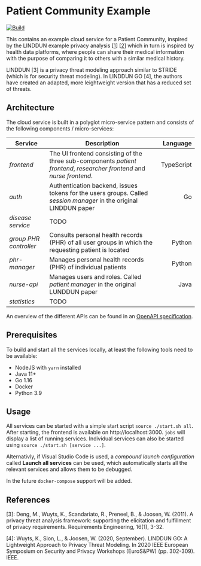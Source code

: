 # Patient Community Example

[![Build](https://github.com/clouditor/patient-community-example/actions/workflows/build.yml/badge.svg)](https://github.com/clouditor/patient-community-example/actions/workflows/build.yml)

This contains an example cloud service for a Patient Community, inspired by the LINDDUN example privacy analysis [[1]] [[2]] which in turn is inspired by health data platforms, where people can share their medical information with the purpose of comparing it to others with a similar medical history.

LINDDUN [3] is a privacy threat modeling approach similar to STRIDE (which is for security threat modeling).
In LINDDUN GO [4], the authors have created an adapted, more leightweight version that has a reduced set of threats.

## Architecture

The cloud service is built in a polyglot micro-service pattern and consists of the following components / micro-services:

| Service                | Description                                                                                                            |   Language |
| ---------------------- | ---------------------------------------------------------------------------------------------------------------------- | ---------: |
| *frontend*             | The UI frontend consisting of the three sub-components *patient frontend*, *researcher frontend* and *nurse frontend*. | TypeScript |
| *auth*                 | Authentication backend, issues tokens for the users groups. Called *session manager* in the original LINDDUN paper     |         Go |
| *disease service*      | TODO                                                                                                                   |            |
| *group PHR controller* | Consults personal health records (PHR) of all user groups in which the requesting patient is located                   |     Python |
| *phr-manager*          | Manages personal health records (PHR) of individual patients                                                           |     Python |
| *nurse-api*            | Manages users and roles. Called *patient manager* in the original LUNDDUN paper                                        |       Java |
| *statistics*           | TODO                                                                                                                   |

An overview of the different APIs can be found in an [OpenAPI specification](https://github.com/clouditor/patient-community-example/blob/main/openapi/patient_community_openapi.yaml).

## Prerequisites

To build and start all the services locally, at least the following tools need to be available:
* NodeJS with `yarn` installed
* Java 11+
* Go 1.16
* Docker
* Python 3.9

## Usage

All services can be started with a simple start script `source ./start.sh all`. After starting, the frontend is available on http://localhost:3000. `jobs` will display a list of running services. Individual services can also be started using `source ./start.sh [service ...]`.

Alternativly, if Visual Studio Code is used, a *compound launch configuration* called **Launch all services** can be used, which automatically starts all the relevant services and allows them to be debugged.

In the future `docker-compose` support will be added.

## References

[1]: https://7e71aeba-b883-4889-aee9-a3064f8be401.filesusr.com/ugd/cc602e_b4f5b1fc19da49a9bb8e39f0933cadab.pdf
[2]: https://www.linddun.org/downloads

[3]: Deng, M., Wuyts, K., Scandariato, R., Preneel, B., & Joosen, W. (2011). A privacy threat analysis framework: supporting the elicitation and fulfillment of privacy requirements. Requirements Engineering, 16(1), 3-32.

[4]: Wuyts, K., Sion, L., & Joosen, W. (2020, September). LINDDUN GO: A Lightweight Approach to Privacy Threat Modeling. In 2020 IEEE European Symposium on Security and Privacy Workshops (EuroS&PW) (pp. 302-309). IEEE.
